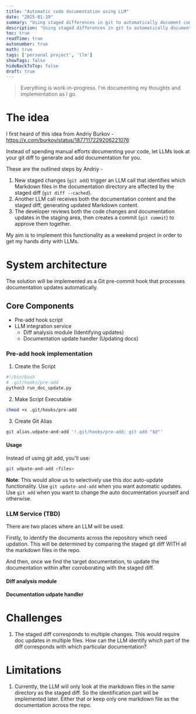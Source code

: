 ```yaml
---
title: "Automatic code documentation using LLM"
date: "2025-01-19"
summary: "Using staged differences in git to automatically document code"
description: "Using staged differences in git to automatically document code"
toc: true
readTime: true
autonumber: true
math: true
tags: ['personal project', 'llm']
showTags: false
hideBackToTop: false
draft: true
---
```

> Everything is work-in-progress. I'm documenting my thoughts and implementation as I go.

# The idea
I first heard of this idea from Andriy Burkov - https://x.com/burkov/status/1877117229206221076

Instead of spending manual efforts documenting your code, let LLMs look at your git diff to generate and add documentation for you.

These are the outlined steps by Andriy - 
1. New staged changes (`git add`) trigger an LLM call that identifies which Markdown files in the documentation directory are affected by the staged diff (`git diff --cached`).
2. Another LLM call receives both the documentation content and the staged diff, generating updated Markdown content.
3. The developer reviews both the code changes and documentation updates in the staging area, then creates a commit (`git commit`) to approve them together.

My aim is to implement this functionality as a weekend project in order to get my hands dirty with LLMs.

# System architecture

The solution will be implemented as a Git pre-commit hook that processes documentation updates automatically.

## Core Components
- Pre-add hook script
- LLM integration service
    - Diff analysis module (Identifying updates)
    - Documentation update handler (Updating docs)

### Pre-add hook implementation

1. Create the Script

```bash
#!/bin/bash
# .git/hooks/pre-add
python3 run_doc_update.py
```

2. Make Script Executable
```bash
chmod +x .git/hooks/pre-add
```

3. Create Git Alias
```bash
git alias.udpate-and-add '!.git/hooks/pre-add; git add "$@"'
```

#### Usage
Instead of using git add, you'll use:
```bash
git udpate-and-add <files>
```

**Note**: This would allow us to selectively use this doc auto-update functionality. Use `git update-and-add` when you want automatic updates. Use `git add` when you want to change the auto documentation yourself and otherwise.

### LLM Service (TBD)

There are two places where an LLM will be used. 

Firstly, to identify the documents across the repository which need updation. This will be determined by comparing the staged git diff WITH all the markdown files in the repo.

And then, once we find the target documentation, to update the documentation within after corroborating with the staged diff.

#### Diff analysis module
#### Documentation udpate handler

# Challenges
1. The staged diff corresponds to multiple changes. This would require doc updates in multiple files. How can the LLM identify which part of the diff corresponds with which particular documentation?

# Limitations
1. Currently, the LLM will only look at the markdown files in the same directory as the staged diff. So the identification part will be implemented later. Either that or keep only one markdown file as the documentation across the repo.